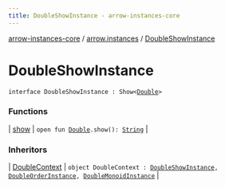 ```yaml
---
title: DoubleShowInstance - arrow-instances-core
---
```


[arrow-instances-core](../../index.html) / [arrow.instances](../index.html) / [DoubleShowInstance](./index.html)

# DoubleShowInstance

`interface DoubleShowInstance : Show<`[`Double`](https://kotlinlang.org/api/latest/jvm/stdlib/kotlin/-double/index.html)`>`

### Functions

| [show](show.html) | `open fun `[`Double`](https://kotlinlang.org/api/latest/jvm/stdlib/kotlin/-double/index.html)`.show(): `[`String`](https://kotlinlang.org/api/latest/jvm/stdlib/kotlin/-string/index.html) |

### Inheritors

| [DoubleContext](../-double-context.html) | `object DoubleContext : `[`DoubleShowInstance`](./index.html)`, `[`DoubleOrderInstance`](../-double-order-instance/index.html)`, `[`DoubleMonoidInstance`](../-double-monoid-instance/index.html) |

